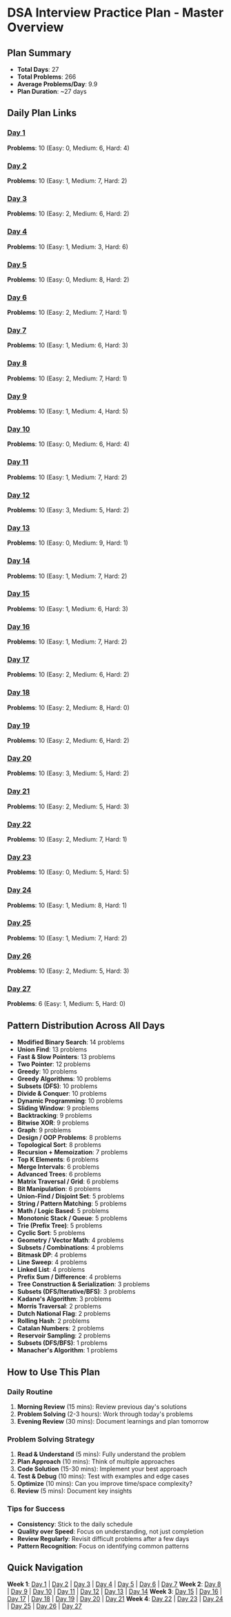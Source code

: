 # DSA Interview Practice Plan - Master Overview

## Plan Summary
- **Total Days**: 27
- **Total Problems**: 266
- **Average Problems/Day**: 9.9
- **Plan Duration**: ~27 days

## Daily Plan Links

### [Day 1](day1.md)
**Problems**: 10 (Easy: 0, Medium: 6, Hard: 4)

### [Day 2](day2.md)
**Problems**: 10 (Easy: 1, Medium: 7, Hard: 2)

### [Day 3](day3.md)
**Problems**: 10 (Easy: 2, Medium: 6, Hard: 2)

### [Day 4](day4.md)
**Problems**: 10 (Easy: 1, Medium: 3, Hard: 6)

### [Day 5](day5.md)
**Problems**: 10 (Easy: 0, Medium: 8, Hard: 2)

### [Day 6](day6.md)
**Problems**: 10 (Easy: 2, Medium: 7, Hard: 1)

### [Day 7](day7.md)
**Problems**: 10 (Easy: 1, Medium: 6, Hard: 3)

### [Day 8](day8.md)
**Problems**: 10 (Easy: 2, Medium: 7, Hard: 1)

### [Day 9](day9.md)
**Problems**: 10 (Easy: 1, Medium: 4, Hard: 5)

### [Day 10](day10.md)
**Problems**: 10 (Easy: 0, Medium: 6, Hard: 4)

### [Day 11](day11.md)
**Problems**: 10 (Easy: 1, Medium: 7, Hard: 2)

### [Day 12](day12.md)
**Problems**: 10 (Easy: 3, Medium: 5, Hard: 2)

### [Day 13](day13.md)
**Problems**: 10 (Easy: 0, Medium: 9, Hard: 1)

### [Day 14](day14.md)
**Problems**: 10 (Easy: 1, Medium: 7, Hard: 2)

### [Day 15](day15.md)
**Problems**: 10 (Easy: 1, Medium: 6, Hard: 3)

### [Day 16](day16.md)
**Problems**: 10 (Easy: 1, Medium: 7, Hard: 2)

### [Day 17](day17.md)
**Problems**: 10 (Easy: 2, Medium: 6, Hard: 2)

### [Day 18](day18.md)
**Problems**: 10 (Easy: 2, Medium: 8, Hard: 0)

### [Day 19](day19.md)
**Problems**: 10 (Easy: 2, Medium: 6, Hard: 2)

### [Day 20](day20.md)
**Problems**: 10 (Easy: 3, Medium: 5, Hard: 2)

### [Day 21](day21.md)
**Problems**: 10 (Easy: 2, Medium: 5, Hard: 3)

### [Day 22](day22.md)
**Problems**: 10 (Easy: 2, Medium: 7, Hard: 1)

### [Day 23](day23.md)
**Problems**: 10 (Easy: 0, Medium: 5, Hard: 5)

### [Day 24](day24.md)
**Problems**: 10 (Easy: 1, Medium: 8, Hard: 1)

### [Day 25](day25.md)
**Problems**: 10 (Easy: 1, Medium: 7, Hard: 2)

### [Day 26](day26.md)
**Problems**: 10 (Easy: 2, Medium: 5, Hard: 3)

### [Day 27](day27.md)
**Problems**: 6 (Easy: 1, Medium: 5, Hard: 0)


## Pattern Distribution Across All Days

- **Modified Binary Search**: 14 problems
- **Union Find**: 13 problems
- **Fast & Slow Pointers**: 13 problems
- **Two Pointer**: 12 problems
- **Greedy**: 10 problems
- **Greedy Algorithms**: 10 problems
- **Subsets (DFS)**: 10 problems
- **Divide & Conquer**: 10 problems
- **Dynamic Programming**: 10 problems
- **Sliding Window**: 9 problems
- **Backtracking**: 9 problems
- **Bitwise XOR**: 9 problems
- **Graph**: 9 problems
- **Design \/ OOP Problems**: 8 problems
- **Topological Sort**: 8 problems
- **Recursion + Memoization**: 7 problems
- **Top K Elements**: 6 problems
- **Merge Intervals**: 6 problems
- **Advanced Trees**: 6 problems
- **Matrix Traversal \/ Grid**: 6 problems
- **Bit Manipulation**: 6 problems
- **Union-Find \/ Disjoint Set**: 5 problems
- **String \/ Pattern Matching**: 5 problems
- **Math \/ Logic Based**: 5 problems
- **Monotonic Stack \/ Queue**: 5 problems
- **Trie (Prefix Tree)**: 5 problems
- **Cyclic Sort**: 5 problems
- **Geometry \/ Vector Math**: 4 problems
- **Subsets \/ Combinations**: 4 problems
- **Bitmask DP**: 4 problems
- **Line Sweep**: 4 problems
- **Linked List**: 4 problems
- **Prefix Sum \/ Difference**: 4 problems
- **Tree Construction & Serialization**: 3 problems
- **Subsets (DFS\/Iterative\/BFS)**: 3 problems
- **Kadane's Algorithm**: 3 problems
- **Morris Traversal**: 2 problems
- **Dutch National Flag**: 2 problems
- **Rolling Hash**: 2 problems
- **Catalan Numbers**: 2 problems
- **Reservoir Sampling**: 2 problems
- **Subsets (DFS\/BFS)**: 1 problems
- **Manacher's Algorithm**: 1 problems


## How to Use This Plan

### Daily Routine
1. **Morning Review** (15 mins): Review previous day's solutions
2. **Problem Solving** (2-3 hours): Work through today's problems
3. **Evening Review** (30 mins): Document learnings and plan tomorrow

### Problem Solving Strategy
1. **Read & Understand** (5 mins): Fully understand the problem
2. **Plan Approach** (10 mins): Think of multiple approaches
3. **Code Solution** (15-30 mins): Implement your best approach
4. **Test & Debug** (10 mins): Test with examples and edge cases
5. **Optimize** (10 mins): Can you improve time/space complexity?
6. **Review** (5 mins): Document key insights

### Tips for Success
- **Consistency**: Stick to the daily schedule
- **Quality over Speed**: Focus on understanding, not just completion
- **Review Regularly**: Revisit difficult problems after a few days
- **Pattern Recognition**: Focus on identifying common patterns

## Quick Navigation

**Week 1**: [Day 1](day1.md) | [Day 2](day2.md) | [Day 3](day3.md) | [Day 4](day4.md) | [Day 5](day5.md) | [Day 6](day6.md) | [Day 7](day7.md)
**Week 2**: [Day 8](day8.md) | [Day 9](day9.md) | [Day 10](day10.md) | [Day 11](day11.md) | [Day 12](day12.md) | [Day 13](day13.md) | [Day 14](day14.md)
**Week 3**: [Day 15](day15.md) | [Day 16](day16.md) | [Day 17](day17.md) | [Day 18](day18.md) | [Day 19](day19.md) | [Day 20](day20.md) | [Day 21](day21.md)
**Week 4**: [Day 22](day22.md) | [Day 23](day23.md) | [Day 24](day24.md) | [Day 25](day25.md) | [Day 26](day26.md) | [Day 27](day27.md)